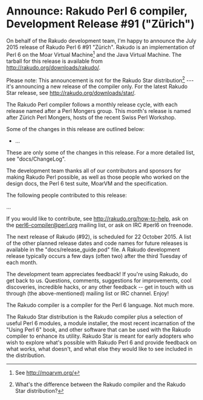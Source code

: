 # Announce: Rakudo Perl 6 compiler, Development Release #91 ("Zürich")

On behalf of the Rakudo development team, I'm happy to announce the July
2015 release of Rakudo Perl 6 #91 "Zürich". Rakudo is an implementation of
Perl 6 on the Moar Virtual Machine[^1] and the Java Virtual Machine. The
tarball for this release is available from <http://rakudo.org/downloads/rakudo/>.

Please note: This announcement is not for the Rakudo Star
distribution[^2] --- it's announcing a new release of the compiler
only. For the latest Rakudo Star release, see
<http://rakudo.org/downloads/star/>.

The Rakudo Perl compiler follows a monthly release cycle, with each
release named after a Perl Mongers group. This month's release is named after
Zürich Perl Mongers, hosts of the recent Swiss Perl Workshop.

Some of the changes in this release are outlined below:

* …

These are only some of the changes in this release. For a more
detailed list, see "docs/ChangeLog".

The development team thanks all of our contributors and sponsors for
making Rakudo Perl possible, as well as those people who worked on
the design docs, the Perl 6 test suite, MoarVM and the specification.

The following people contributed to this release:

…

If you would like to contribute, see <http://rakudo.org/how-to-help>,
ask on the <perl6-compiler@perl.org> mailing list, or ask on IRC #perl6
on freenode.

The next release of Rakudo (#92), is scheduled for 22 October 2015.
A list of the other planned release dates and code names for future
releases is available in the "docs/release_guide.pod" file. A Rakudo
development release typically occurs a few days (often two) after the
third Tuesday of each month.

The development team appreciates feedback! If you're using Rakudo, do
get back to us. Questions, comments, suggestions for improvements, cool
discoveries, incredible hacks, or any other feedback -- get in touch with
us through (the above-mentioned) mailing list or IRC channel. Enjoy!

[^1]: See <http://moarvm.org/>

[^2]: What's the difference between the Rakudo compiler and the Rakudo
Star distribution?

The Rakudo compiler is a compiler for the Perl 6 language.
Not much more.

The Rakudo Star distribution is the Rakudo compiler plus a selection
of useful Perl 6 modules, a module installer, the most recent
incarnation of the "Using Perl 6" book, and other software that can
be used with the Rakudo compiler to enhance its utility.  Rakudo Star
is meant for early adopters who wish to explore what's possible with
Rakudo Perl 6 and provide feedback on what works, what doesn't, and
what else they would like to see included in the distribution.
